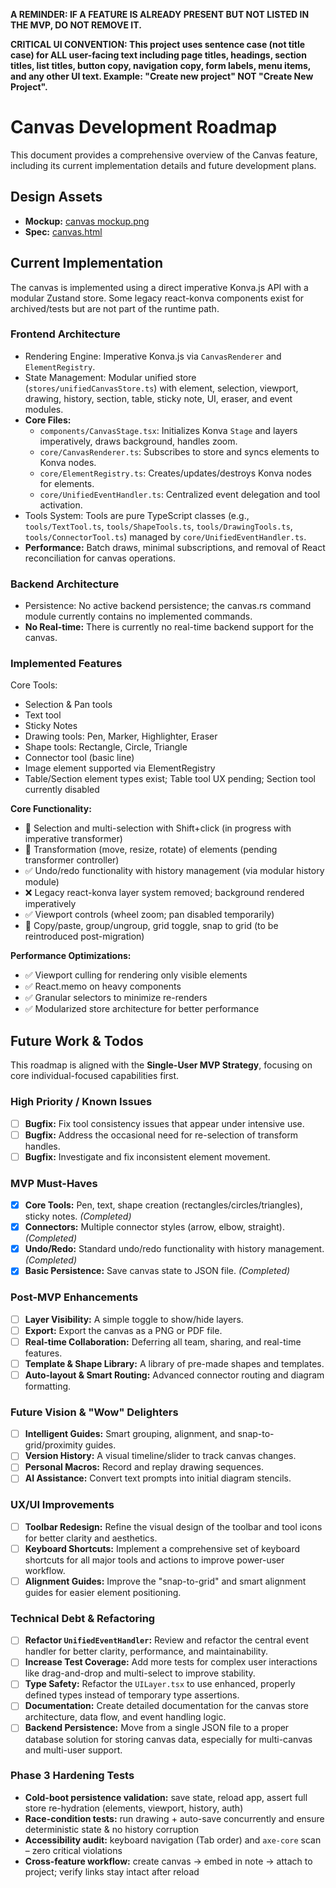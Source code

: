 **A REMINDER: IF A FEATURE IS ALREADY PRESENT BUT NOT LISTED IN THE MVP, DO NOT REMOVE IT.**

**CRITICAL UI CONVENTION: This project uses sentence case (not title case) for ALL user-facing text including page titles, headings, section titles, list titles, button copy, navigation copy, form labels, menu items, and any other UI text. Example: "Create new project" NOT "Create New Project".**

# Canvas Development Roadmap

This document provides a comprehensive overview of the Canvas feature, including its current implementation details and future development plans.

## Design Assets

- **Mockup:** [canvas mockup.png](../../design/mockups/canvas%20mockup.png)
- **Spec:** [canvas.html](../../design/specs/canvas.html)

## Current Implementation

The canvas is implemented using a direct imperative Konva.js API with a modular Zustand store. Some legacy react-konva components exist for archived/tests but are not part of the runtime path.

### Frontend Architecture

- Rendering Engine: Imperative Konva.js via `CanvasRenderer` and `ElementRegistry`.
- State Management: Modular unified store (`stores/unifiedCanvasStore.ts`) with element, selection, viewport, drawing, history, section, table, sticky note, UI, eraser, and event modules.
- **Core Files:**
    - `components/CanvasStage.tsx`: Initializes Konva `Stage` and layers imperatively, draws background, handles zoom.
    - `core/CanvasRenderer.ts`: Subscribes to store and syncs elements to Konva nodes.
    - `core/ElementRegistry.ts`: Creates/updates/destroys Konva nodes for elements.
    - `core/UnifiedEventHandler.ts`: Centralized event delegation and tool activation.
- Tools System: Tools are pure TypeScript classes (e.g., `tools/TextTool.ts`, `tools/ShapeTools.ts`, `tools/DrawingTools.ts`, `tools/ConnectorTool.ts`) managed by `core/UnifiedEventHandler.ts`.
- **Performance:** Batch draws, minimal subscriptions, and removal of React reconciliation for canvas operations.

### Backend Architecture

- Persistence: No active backend persistence; the canvas.rs command module currently contains no implemented commands.
- **No Real-time:** There is currently no real-time backend support for the canvas.

### Implemented Features

Core Tools:
- Selection & Pan tools
- Text tool
- Sticky Notes
- Drawing tools: Pen, Marker, Highlighter, Eraser
- Shape tools: Rectangle, Circle, Triangle
- Connector tool (basic line)
- Image element supported via ElementRegistry
- Table/Section element types exist; Table tool UX pending; Section tool currently disabled

**Core Functionality:**
- 🔄 Selection and multi-selection with Shift+click (in progress with imperative transformer)
- 🔄 Transformation (move, resize, rotate) of elements (pending transformer controller)
- ✅ Undo/redo functionality with history management (via modular history module)
- ❌ Legacy react-konva layer system removed; background rendered imperatively
- ✅ Viewport controls (wheel zoom; pan disabled temporarily)
- 🔄 Copy/paste, group/ungroup, grid toggle, snap to grid (to be reintroduced post-migration)

**Performance Optimizations:**
- ✅ Viewport culling for rendering only visible elements
- ✅ React.memo on heavy components
- ✅ Granular selectors to minimize re-renders
- ✅ Modularized store architecture for better performance

## Future Work & Todos

This roadmap is aligned with the **Single-User MVP Strategy**, focusing on core individual-focused capabilities first.

### High Priority / Known Issues

- [ ] **Bugfix:** Fix tool consistency issues that appear under intensive use.
- [ ] **Bugfix:** Address the occasional need for re-selection of transform handles.
- [ ] **Bugfix:** Investigate and fix inconsistent element movement.

### MVP Must-Haves

- [x] **Core Tools:** Pen, text, shape creation (rectangles/circles/triangles), sticky notes. *(Completed)*
- [x] **Connectors:** Multiple connector styles (arrow, elbow, straight). *(Completed)*
- [x] **Undo/Redo:** Standard undo/redo functionality with history management. *(Completed)*
- [x] **Basic Persistence:** Save canvas state to JSON file. *(Completed)*

### Post-MVP Enhancements

- [ ] **Layer Visibility:** A simple toggle to show/hide layers.
- [ ] **Export:** Export the canvas as a PNG or PDF file.
- [ ] **Real-time Collaboration:** Deferring all team, sharing, and real-time features.
- [ ] **Template & Shape Library:** A library of pre-made shapes and templates.
- [ ] **Auto-layout & Smart Routing:** Advanced connector routing and diagram formatting.

### Future Vision & "Wow" Delighters

- [ ] **Intelligent Guides:** Smart grouping, alignment, and snap-to-grid/proximity guides.
- [ ] **Version History:** A visual timeline/slider to track canvas changes.
- [ ] **Personal Macros:** Record and replay drawing sequences.
- [ ] **AI Assistance:** Convert text prompts into initial diagram stencils.

### UX/UI Improvements

- [ ] **Toolbar Redesign:** Refine the visual design of the toolbar and tool icons for better clarity and aesthetics.
- [ ] **Keyboard Shortcuts:** Implement a comprehensive set of keyboard shortcuts for all major tools and actions to improve power-user workflow.
- [ ] **Alignment Guides:** Improve the "snap-to-grid" and smart alignment guides for easier element positioning.

### Technical Debt & Refactoring

- [ ] **Refactor `UnifiedEventHandler`:** Review and refactor the central event handler for better clarity, performance, and maintainability.
- [ ] **Increase Test Coverage:** Add more tests for complex user interactions like drag-and-drop and multi-select to improve stability.
- [ ] **Type Safety:** Refactor the `UILayer.tsx` to use enhanced, properly defined types instead of temporary type assertions.
- [ ] **Documentation:** Create detailed documentation for the canvas store architecture, data flow, and event handling logic.
- [ ] **Backend Persistence:** Move from a single JSON file to a proper database solution for storing canvas data, especially for multi-canvas and multi-user support. 

### Phase 3 Hardening Tests

- **Cold-boot persistence validation:** save state, reload app, assert full store re-hydration (elements, viewport, history, auth)
- **Race-condition tests:** run drawing + auto-save concurrently and ensure deterministic state & no history corruption
- **Accessibility audit:** keyboard navigation (Tab order) and `axe-core` scan – zero critical violations
- **Cross-feature workflow:** create canvas → embed in note → attach to project; verify links stay intact after reload 